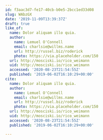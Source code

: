 ```yaml
---
id: f3aac3d7-fe17-40cb-b0e5-2bcc1ed33d08
slug: WAbzGX
date: '2019-11-09T13:39:37Z'
draft: true
like_of:
  name: Dolor aliquam illo quia.
  author:
    name: Lemuel O'Connell
    email: charlsie@willms.name
    url: http://russel.biz/roderick
    photo: https://via.placeholder.com/150
  url: http://mosciski.io/rico_weimann
  uid: http://mosciski.io/rico_weimann
  accessed: '2020-08-23T21:54:55Z'
  published: '2019-06-02T16:10:29+00:00'
cite:
  name: Dolor aliquam illo quia.
  author:
    name: Lemuel O'Connell
    email: charlsie@willms.name
    url: http://russel.biz/roderick
    photo: https://via.placeholder.com/150
  url: http://mosciski.io/rico_weimann
  uid: http://mosciski.io/rico_weimann
  accessed: '2020-08-23T21:54:55Z'
  published: '2019-06-02T16:10:29+00:00'

---
```



